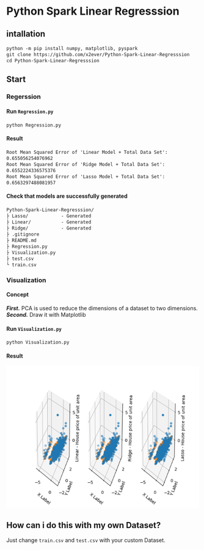 # Python Spark Linear Regresssion 

## intallation

```
python -m pip install numpy, matplotlib, pyspark
git clone https://github.com/x2ever/Python-Spark-Linear-Regresssion
cd Python-Spark-Linear-Regresssion
```

## Start

### Regerssion

#### Run `Regression.py`
```
python Regression.py
```
#### Result
```
Root Mean Squared Error of 'Linear Model + Total Data Set': 0.655056254076962
Root Mean Squared Error of 'Ridge Model + Total Data Set': 0.6552224336575376
Root Mean Squared Error of 'Lasso Model + Total Data Set': 0.6563297488081957
```
#### Check that models are successfully generated
```
Python-Spark-Linear-Regresssion/
├ Lasso/            - Generated
├ Linear/           - Generated
├ Ridge/            - Generated
├ .gitignore
├ README.md
├ Regression.py
├ Visualization.py
├ test.csv
└ train.csv
```

### Visualization

#### Concept

***First.*** PCA is used to reduce the dimensions of a dataset to two dimensions.
***Second.*** Draw it with Matplotlib

#### Run `Visualization.py`
```
python Visualization.py
```

#### Result

![Visualization.png](https://github.com/x2ever/Python-Spark-Linear-Regresssion/blob/master/asset/image/Visualization.png)

## How can i do this with my own Dataset?

Just change `train.csv` and `test.csv` with your custom Dataset.


